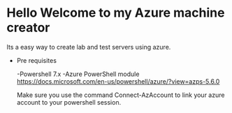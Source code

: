# Hello Welcome to my Azure machine creator 
Its a easy way to create lab and test servers using azure. 
- Pre requisites 

  -Powershell 7.x 
  -Azure PowerShell module https://docs.microsoft.com/en-us/powershell/azure/?view=azps-5.6.0
  
  
  Make sure you use the command Connect-AzAccount to link your azure account to your powershell session. 

